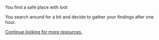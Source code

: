 You find a safe place with loot


You search around for a bit and decide to gather your findings after one hour.



[Continue looking for more resources.](toilets.md)
